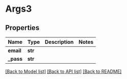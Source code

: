 # Args3

## Properties
Name | Type | Description | Notes
------------ | ------------- | ------------- | -------------
**email** | **str** |  | 
**_pass** | **str** |  | 

[[Back to Model list]](../README.md#documentation-for-models) [[Back to API list]](../README.md#documentation-for-api-endpoints) [[Back to README]](../README.md)



